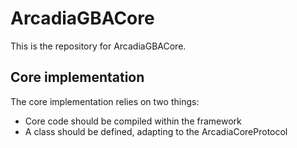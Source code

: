 # ArcadiaGBACore

This is the repository for ArcadiaGBACore.

## Core implementation

The core implementation relies on two things:

- Core code should be compiled within the framework
- A class should be defined, adapting to the ArcadiaCoreProtocol